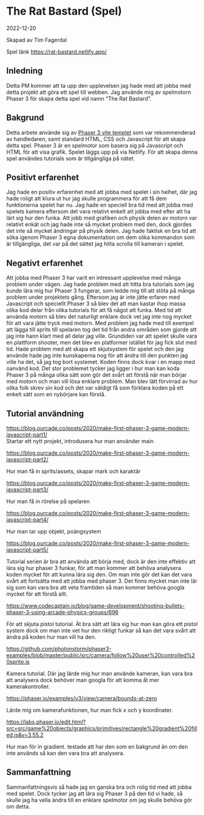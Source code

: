 # The Rat Bastard (Spel)
2022-12-20

Skapad av 
Tim Fagerdal

Spel länk
https://rat-bastard.netlify.app/

## Inledning
Detta PM kommer att ta upp den upplevelsen jag hade med att jobba med detta projekt att göra ett spel till webben. Jag använde mig av spelmotorn Phaser 3 för skapa detta spel vid namn “The Rat Bastard”.  

## Bakgrund 
Detta arbete använde sig av [Phaser 3 vite templet](https://github.com/jensnti/phaser3-vite-template) som var rekommenderad av handledaren, samt standard HTML, CSS och Javascript för att skapa detta spel. Phaser 3 är en spelmotor som basera sig på Javascript och HTML för att visa grafik. Spelet läggs upp på via Netlify. För att skapa denna spel användes tutorials som är tillgängliga på nätet.  

## Positivt erfarenhet
Jag hade en positiv erfarenhet med att jobba med spelet i sin helhet, där jag hade roligt att klura ut hur jag skulle programmera för att få dem funktionerna spelet har nu. Jag hade en speciell bra tid med att jobba med spelets kamera eftersom det vara relativt enkelt att jobba med efter att ha lärt sig hur den funka. Att jobb med grafiken och physik delen av motorn var relativt enkät och jag hade inte så mycket problem med den, dock gjordes det inte så mycket ändringar på physik delen. Jag hade faktisk en bra tid att söka igenom Phaser 3 egna dokumentation om dem olika kommandon som är tillgängliga, det var på det sättet jag hitta scrolla till kameran i spelet.     

## Negativt erfarenhet 
Att jobba med Phaser 3 har varit en intressant upplevelse med många problem under vägen. Jag hade problem med att hitta bra tutorials som jag kunde lära mig hur Phaser 3 fungerar, som ledde mig till att stöta på många problem under projektets gång. Eftersom jag är inte jätte erfaren med Javascript och speciellt Phaser 3 så blev det att man kastar ihop massa olika kod delar från olika tutorials för att få något att funka. Med tid att använda motorn så blev det naturligt enklare dock vet jag inte nog mycket för att vara jätte tryck med motorn. Med problem jag hade med till exempel att lägga till sprits till spelaren tog det tid från andra områden som gjorde att jag inte hann klart med all delar jag ville. Grundiden var att spelet skulle vara en plattform shooter, men det blev en platformer istället för jag fick slut med tid. Hade problem med att skapa ett skjutsystem för spelet och den jag använde hade jag inte kunskaperna nog för att ändra till den punkten jag ville ha det, så jag tog bort systemet. Koden finns dock kvar i en mapp med oanvänd kod. Det stor problemet tycker jag ligger i hur man kan koda Phaser 3 på många olika sätt som gör det svårt att förstå när man börjar med motorn och man vill lösa enklare problem. Man blev lätt förvirrad av hur olika folk skrev sin kod och det var väldigt få som förklara koden på ett enkelt sätt som en nybörjare kan förstå.  



## Tutorial användning 

https://blog.ourcade.co/posts/2020/make-first-phaser-3-game-modern-javascript-part1/  
Startar ett nytt projekt, introdusera hur man använder main 

https://blog.ourcade.co/posts/2020/make-first-phaser-3-game-modern-javascript-part2/ 

Hur man få in sprits/assets, skapar mark och karaktär 

https://blog.ourcade.co/posts/2020/make-first-phaser-3-game-modern-javascript-part3/ 

Hur man få in rörelse på spelaren 

https://blog.ourcade.co/posts/2020/make-first-phaser-3-game-modern-javascript-part4/ 

Hur man tar upp objekt, poängsystem  

https://blog.ourcade.co/posts/2020/make-first-phaser-3-game-modern-javascript-part5/ 

Tutorial serien är bra att använda att börja med, dock är den inte effektiv att lära sig hur phaser 3 funkar, för att man kommer att behöva analysera koden mycket för att kunna lära sig den. Om man inte gör det kan det vara svårt att fortsätta med att jobba med phaser 3. Det finns mycket man inte lär sig som kan vara bra att veta framtiden så man kommer behöva googla mycket för att förstå allt.   

https://www.codecaptain.io/blog/game-development/shooting-bullets-phaser-3-using-arcade-physics-groups/696 

För att skjuta pistol tutorial. Ät bra sätt att lära sig hur man kan göra ett pistol system dock om man inte vet hur den riktigt funkar så kan det vara svårt att ändra på koden hur man vill ha den.

https://github.com/photonstorm/phaser3-examples/blob/master/public/src/camera/follow%20user%20controlled%20sprite.js 

Kamera tutorial. Där jag lärde mig hur man använde kameran, kan vara bra att analysera dock behöver man googla för att komma åt mer kamerakontroller. 
 
https://phaser.io/examples/v3/view/camera/bounds-at-zero 

Lärde mig om kamerafunktionen, hur man fick x och y 
koordinater.

https://labs.phaser.io/edit.html?src=src/game%20objects/graphics/primitives/rectangle%20gradient%20filled.js&v=3.55.2  

Hur man för in gradient. testade att har den som en bakgrund än om den inte används så kan den vara bra att analysera. 

## Sammanfattning
Sammanfattningsvis så hade jag en ganska bra och rolig tid med att jobba med spelet. Dock tycker jag att lära sig Phaser 3 på den tid vi hade, så skulle jag ha vella ändra till en enklare spelmotor om jag skulle behöva gör om detta. 
